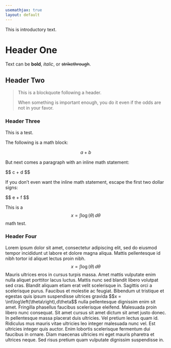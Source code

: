 ```yaml
---
usemathjax: true
layout: default
---
```


This is introductory text.

# Header One

Text can be **bold**, _italic_, or ~~strikethrough~~.

## Header Two

> This is a blockquote following a header.
>
> When something is important enough, you do it even if the odds are not in your favor.

### Header Three

This is a test.

The following is a math block:

$$ a + b $$

But next comes a paragraph with an inline math statement:

\$$ c + d $$

If you don’t even want the inline math statement, escape the first two dollar signs:

\$\$ e + f $$

This is a $$x = \int\log\left(\theta\right)\,d\theta$$ math test.

### Header Four

Lorem ipsum dolor sit amet, consectetur adipiscing elit, sed do eiusmod tempor incididunt ut labore et dolore magna aliqua. Mattis pellentesque id nibh tortor id aliquet lectus proin nibh. $$x = \int\log\left(\theta\right)\,d\theta$$ Mauris ultrices eros in cursus turpis massa. Amet mattis vulputate enim nulla aliquet porttitor lacus luctus. Mattis nunc sed blandit libero volutpat sed cras. Blandit aliquam etiam erat velit scelerisque in. Sagittis orci a scelerisque purus. Faucibus et molestie ac feugiat. Bibendum ut tristique et egestas quis ipsum suspendisse ultrices gravida \$\$x = \int\log\left(\theta\right)\,d\theta$$ nulla pellentesque dignissim enim sit amet. Fringilla phasellus faucibus scelerisque eleifend. Malesuada proin libero nunc consequat. Sit amet cursus sit amet dictum sit amet justo donec. In pellentesque massa placerat duis ultricies. Vel pretium lectus quam id. Ridiculus mus mauris vitae ultricies leo integer malesuada nunc vel. Est ultricies integer quis auctor. Enim lobortis scelerisque fermentum dui faucibus in ornare. Diam maecenas ultricies mi eget mauris pharetra et ultrices neque. Sed risus pretium quam vulputate dignissim suspendisse in.
